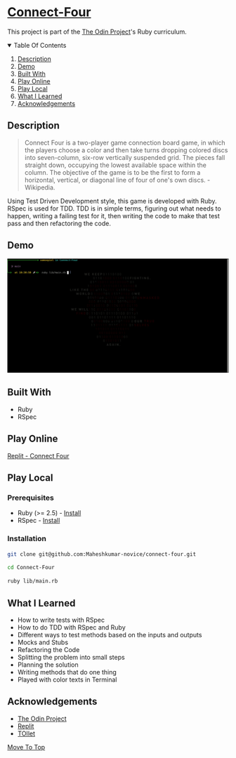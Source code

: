 # [Connect-Four](https://en.wikipedia.org/wiki/Connect_Four)
This project is part of the [The Odin Project](https://www.theodinproject.com/paths/full-stack-ruby-on-rails/courses/ruby-programming/lessons/hangman)'s Ruby curriculum.

<details open="open">
  <summary>Table Of Contents</summary>
  <ol>
    <li>
      <a href="#description">Description</a>
    </li>
    <li>
      <a href="#demo">Demo</a>
    </li>
    <li>
      <a href="#built-with">Built With</a>
    </li>
     <li>
      <a href="#play-online">Play Online</a>
    </li>
    <li>
      <a href="#play-local">Play Local</a>
    </li>
     <li>
      <a href="#what-i-learned">What I Learned</a>
    </li>
     <li>
      <a href="#acknowledgements">Acknowledgements</a>
    </li>
  </ol>
</details>

## Description

>  Connect Four is a two-player game connection board game, in which the players choose a color and then take turns dropping colored discs into seven-column, six-row vertically suspended grid. The pieces fall straight down, occupying the lowest available space within the column. The objective of the game is to be the first to form a horizontal, vertical, or diagonal line of four of one's own discs. - Wikipedia.

Using Test Driven Development style, this game is developed with Ruby. RSpec is used for TDD. TDD is in simple terms, figuring out what needs to happen, writing a failing test for it, then writing the code to make that test pass and then refactoring the code.

## Demo

![Example](./assets/example.gif)
</br>
  
## Built With
* Ruby
* RSpec

## Play Online

[Replit - Connect Four](https://replit.com/@MaheshkumarP/Connect-Four)

## Play Local

### Prerequisites

- Ruby (>= 2.5) - [Install](https://www.theodinproject.com/paths/full-stack-ruby-on-rails/courses/ruby-programming/lessons/installing-ruby-ruby-programming)
- RSpec - [Install](https://www.theodinproject.com/paths/full-stack-ruby-on-rails/courses/ruby-programming/lessons/introduction-to-rspec)

### Installation

```sh
git clone git@github.com:Maheshkumar-novice/connect-four.git
```

```sh
cd Connect-Four
```

```sh
ruby lib/main.rb
```

## What I Learned

- How to write tests with RSpec 
- How to do TDD with RSpec and Ruby
- Different ways to test methods based on the inputs and outputs
- Mocks and Stubs
- Refactoring the Code
- Splitting the problem into small steps
- Planning the solution
- Writing methods that do one thing
- Played with color texts in Terminal

## Acknowledgements

* [The Odin Project](https://theodinproject.com)
* [Replit](https://replit.com)
* [TOIlet](http://caca.zoy.org/wiki/toilet)

[Move To Top](#connect-four)
